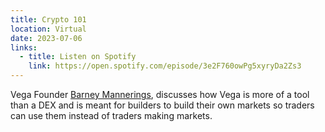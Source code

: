 ```yaml
---
title: Crypto 101
location: Virtual
date: 2023-07-06
links:
  - title: Listen on Spotify
    link: https://open.spotify.com/episode/3e2F760owPg5xyryDa2Zs3
---
```


Vega Founder <a href="https://twitter.com/barnabee" target="_blank">Barney Mannerings</a>, discusses how Vega is more of a tool than a DEX and is meant for builders to build their own markets so traders can use them instead of traders making markets.
